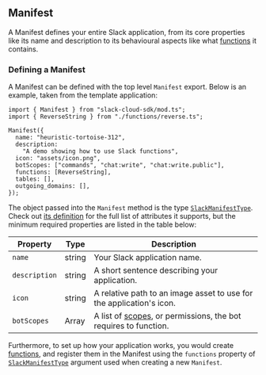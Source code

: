 ## Manifest

A Manifest defines your entire Slack application, from its core properties like its name and description to its behavioural
aspects like what [functions][functions] it contains.

### Defining a Manifest

A Manifest can be defined with the top level `Manifest` export. Below is an example, taken from the template application:

```
import { Manifest } from "slack-cloud-sdk/mod.ts";
import { ReverseString } from "./functions/reverse.ts";

Manifest({
  name: "heuristic-tortoise-312",
  description:
    "A demo showing how to use Slack functions",
  icon: "assets/icon.png",
  botScopes: ["commands", "chat:write", "chat:write.public"],
  functions: [ReverseString],
  tables: [],
  outgoing_domains: [],
});
```

The object passed into the `Manifest` method is the type [`SlackManifestType`][manifest-type]. Check out [its definition][manifest-type]
for the full list of attributes it supports, but the minimum required properties are listed in the table below:

|Property|Type|Description|
|---|---|---|
|`name`|string|Your Slack application name.|
|`description`|string|A short sentence describing your application.|
|`icon`|string|A relative path to an image asset to use for the application's icon.|
|`botScopes`|Array<string>|A list of [scopes][scopes], or permissions, the bot requires to function.|

Furthermore, to set up how your application works, you would create
[functions][functions], and register them in the Manifest using the `functions` property
of [`SlackManifestType`][manifest-type] argument used when creating a new `Manifest`.

[functions]: ./functions.md
[manifest-type]: ../src/types.ts#L12
[scopes]: https://api.slack.com/scopes
